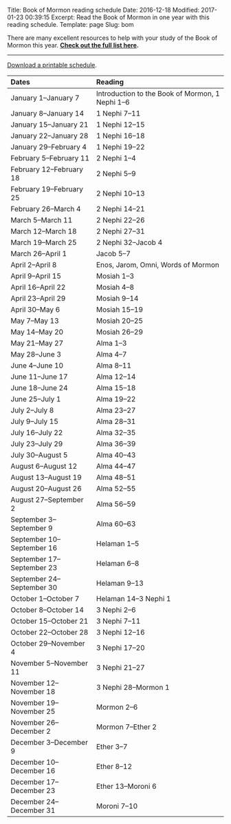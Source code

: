 Title: Book of Mormon reading schedule
Date: 2016-12-18
Modified: 2017-01-23 00:39:15
Excerpt: Read the Book of Mormon in one year with this reading schedule.
Template: page
Slug: bom

There are many excellent resources to help with your study of the Book of Mormon this year. **[Check out the full list here](/resources/#the-book-of-mormon).**

---

[Download a printable schedule](/files/book-of-mormon.pdf).


| Dates                     | Reading                                         |
|:--------------------------|:------------------------------------------------|
| January  1–January  7     | Introduction to the Book of Mormon, 1 Nephi 1–6 |
| January  8–January 14     | 1 Nephi 7–11                                    |
| January 15–January 21     | 1 Nephi 12–15                                   |
| January 22–January 28     | 1 Nephi 16–18                                   |
| January 29–February  4    | 1 Nephi 19–22                                   |
| February  5–February 11   | 2 Nephi 1–4                                     |
| February 12–February 18   | 2 Nephi 5–9                                     |
| February 19–February 25   | 2 Nephi 10–13                                   |
| February 26–March  4      | 2 Nephi 14–21                                   |
| March  5–March 11         | 2 Nephi 22–26                                   |
| March 12–March 18         | 2 Nephi 27–31                                   |
| March 19–March 25         | 2 Nephi 32–Jacob 4                              |
| March 26–April  1         | Jacob 5–7                                       |
| April  2–April  8         | Enos, Jarom, Omni, Words of Mormon              |
| April  9–April 15         | Mosiah 1–3                                      |
| April 16–April 22         | Mosiah 4–8                                      |
| April 23–April 29         | Mosiah 9–14                                     |
| April 30–May  6           | Mosiah 15–19                                    |
| May  7–May 13             | Mosiah 20–25                                    |
| May 14–May 20             | Mosiah 26–29                                    |
| May 21–May 27             | Alma 1–3                                        |
| May 28–June  3            | Alma 4–7                                        |
| June  4–June 10           | Alma 8–11                                       |
| June 11–June 17           | Alma 12–14                                      |
| June 18–June 24           | Alma 15–18                                      |
| June 25–July  1           | Alma 19–22                                      |
| July  2–July  8           | Alma 23–27                                      |
| July  9–July 15           | Alma 28–31                                      |
| July 16–July 22           | Alma 32–35                                      |
| July 23–July 29           | Alma 36–39                                      |
| July 30–August  5         | Alma 40–43                                      |
| August  6–August 12       | Alma 44–47                                      |
| August 13–August 19       | Alma 48–51                                      |
| August 20–August 26       | Alma 52–55                                      |
| August 27–September  2    | Alma 56–59                                      |
| September  3–September  9 | Alma 60–63                                      |
| September 10–September 16 | Helaman 1–5                                     |
| September 17–September 23 | Helaman 6–8                                     |
| September 24–September 30 | Helaman 9–13                                    |
| October  1–October  7     | Helaman 14–3 Nephi 1                            |
| October  8–October 14     | 3 Nephi 2–6                                     |
| October 15–October 21     | 3 Nephi 7–11                                    |
| October 22–October 28     | 3 Nephi 12–16                                   |
| October 29–November  4    | 3 Nephi 17–20                                   |
| November  5–November 11   | 3 Nephi 21–27                                   |
| November 12–November 18   | 3 Nephi 28–Mormon 1                             |
| November 19–November 25   | Mormon 2–6                                      |
| November 26–December  2   | Mormon 7–Ether 2                                |
| December  3–December  9   | Ether 3–7                                       |
| December 10–December 16   | Ether 8–12                                      |
| December 17–December 23   | Ether 13–Moroni 6                               |
| December 24–December 31   | Moroni 7–10                                     |
